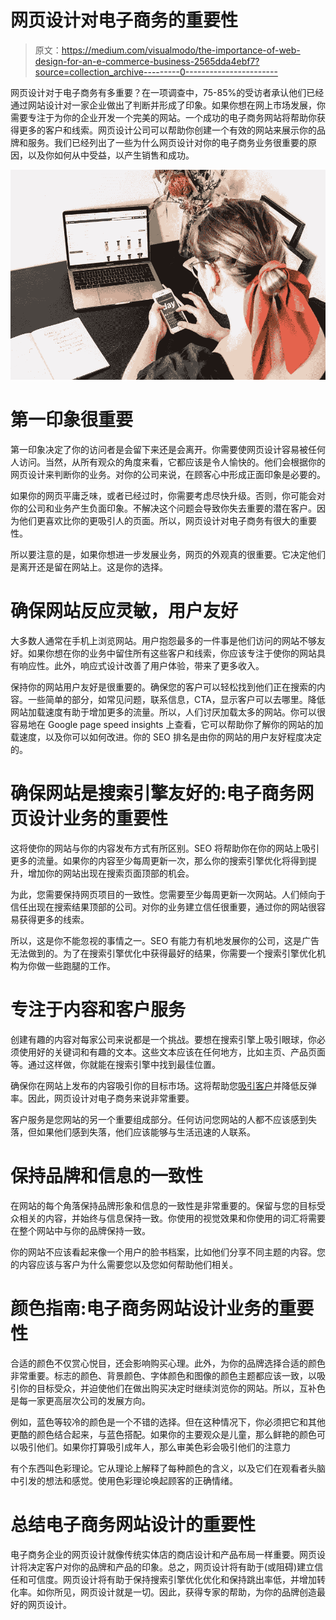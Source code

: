 # 网页设计对电子商务的重要性

> 原文：<https://medium.com/visualmodo/the-importance-of-web-design-for-an-e-commerce-business-2565dda4ebf7?source=collection_archive---------0----------------------->

网页设计对于电子商务有多重要？在一项调查中，75-85%的受访者承认他们已经通过网站设计对一家企业做出了判断并形成了印象。如果你想在网上市场发展，你需要专注于为你的企业开发一个完美的网站。一个成功的电子商务网站将帮助你获得更多的客户和线索。网页设计公司可以帮助你创建一个有效的网站来展示你的品牌和服务。我们已经列出了一些为什么网页设计对你的电子商务业务很重要的原因，以及你如何从中受益，以产生销售和成功。

![](img/bc872c6652f2d2b321f85637c6a89b37.png)

# 第一印象很重要

第一印象决定了你的访问者是会留下来还是会离开。你需要使网页设计容易被任何人访问。当然，从所有观众的角度来看，它都应该是令人愉快的。他们会根据你的网页设计来判断你的业务。对你的公司来说，在顾客心中形成正面印象是必要的。

如果你的网页平庸乏味，或者已经过时，你需要考虑尽快升级。否则，你可能会对你的公司和业务产生负面印象。不解决这个问题会导致你失去重要的潜在客户。因为他们更喜欢比你的更吸引人的页面。所以，网页设计对电子商务有很大的重要性。

所以要注意的是，如果你想进一步发展业务，网页的外观真的很重要。它决定他们是离开还是留在网站上。这是你的选择。

# 确保网站反应灵敏，用户友好

大多数人通常在手机上浏览网站。用户抱怨最多的一件事是他们访问的网站不够友好。如果你想在你的业务中留住所有这些客户和线索，你应该专注于使你的网站具有响应性。此外，响应式设计改善了用户体验，带来了更多收入。

保持你的网站用户友好是很重要的。确保您的客户可以轻松找到他们正在搜索的内容。一些简单的部分，如常见问题，联系信息，CTA，显示客户可以去哪里。降低网站加载速度有助于增加更多的流量。所以，人们讨厌加载太多的网站。你可以很容易地在 Google page speed insights 上查看，它可以帮助你了解你的网站的加载速度，以及你可以如何改进。你的 SEO 排名是由你的网站的用户友好程度决定的。

# 确保网站是搜索引擎友好的:电子商务网页设计业务的重要性

这将使你的网站与你的内容发布方式有所区别。SEO 将帮助你在你的网站上吸引更多的流量。如果你的内容至少每周更新一次，那么你的搜索引擎优化将得到提升，增加你的网站出现在搜索页面顶部的机会。

为此，您需要保持网页项目的一致性。您需要至少每周更新一次网站。人们倾向于信任出现在搜索结果顶部的公司。对你的业务建立信任很重要，通过你的网站很容易获得更多的线索。

所以，这是你不能忽视的事情之一。SEO 有能力有机地发展你的公司，这是广告无法做到的。为了在搜索引擎优化中获得最好的结果，你需要一个搜索引擎优化机构为你做一些跑腿的工作。

# 专注于内容和客户服务

创建有趣的内容对每家公司来说都是一个挑战。要想在搜索引擎上吸引眼球，你必须使用好的关键词和有趣的文本。这些文本应该在任何地方，比如主页、产品页面等。通过这样做，你就能在搜索引擎中找到最佳位置。

确保你在网站上发布的内容吸引你的目标市场。这将帮助您[吸引客户](https://visualmodo.com/stop-annoying-your-customers-things-you-should-remove-from-your-website-forever/)并降低反弹率。因此，网页设计对电子商务来说非常重要。

客户服务是您网站的另一个重要组成部分。任何访问您网站的人都不应该感到失落，但如果他们感到失落，他们应该能够与生活迅速的人联系。

# 保持品牌和信息的一致性

在网站的每个角落保持品牌形象和信息的一致性是非常重要的。保留与您的目标受众相关的内容，并始终与信息保持一致。你使用的视觉效果和你使用的词汇将需要在整个网站中与你的品牌保持一致。

你的网站不应该看起来像一个用户的脸书档案，比如他们分享不同主题的内容。您的内容应该与客户为什么需要您以及您如何帮助他们相关。

# 颜色指南:电子商务网站设计业务的重要性

合适的颜色不仅赏心悦目，还会影响购买心理。此外，为你的品牌选择合适的颜色非常重要。标志的颜色、背景颜色、字体颜色和图像的颜色主题都应该一致，以吸引你的目标受众，并迫使他们在做出购买决定时继续浏览你的网站。所以，互补色是每一家更高层次公司的发展方向。

例如，蓝色等较冷的颜色是一个不错的选择。但在这种情况下，你必须把它和其他更酷的颜色结合起来，与蓝色搭配。如果你的主要观众是儿童，那么鲜艳的颜色可以吸引他们。如果你打算吸引成年人，那么审美色彩会吸引他们的注意力

有个东西叫色彩理论。它从理论上解释了每种颜色的含义，以及它们在观看者头脑中引发的想法和感觉。使用色彩理论唤起顾客的正确情绪。

# 总结电子商务网站设计的重要性

电子商务企业的网页设计就像传统实体店的商店设计和产品布局一样重要。网页设计将决定客户对你的品牌和产品的印象。总之，网页设计将有助于(或阻碍)建立信任和可信度。网页设计将有助于保持搜索引擎优化优化和保持跳出率低，并增加转化率。如你所见，网页设计就是一切。因此，获得专家的帮助，为你的品牌创造最好的网页设计。